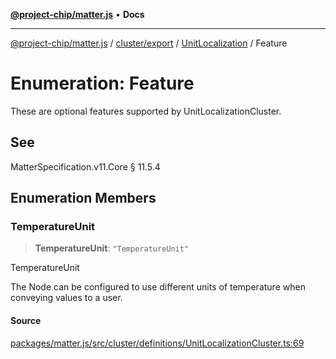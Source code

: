 [**@project-chip/matter.js**](../../../../../README.md) • **Docs**

***

[@project-chip/matter.js](../../../../../modules.md) / [cluster/export](../../../README.md) / [UnitLocalization](../README.md) / Feature

# Enumeration: Feature

These are optional features supported by UnitLocalizationCluster.

## See

MatterSpecification.v11.Core § 11.5.4

## Enumeration Members

### TemperatureUnit

> **TemperatureUnit**: `"TemperatureUnit"`

TemperatureUnit

The Node can be configured to use different units of temperature when conveying values to a user.

#### Source

[packages/matter.js/src/cluster/definitions/UnitLocalizationCluster.ts:69](https://github.com/project-chip/matter.js/blob/7a8cbb56b87d4ccf34bec5a9a95ab40a1711324f/packages/matter.js/src/cluster/definitions/UnitLocalizationCluster.ts#L69)
